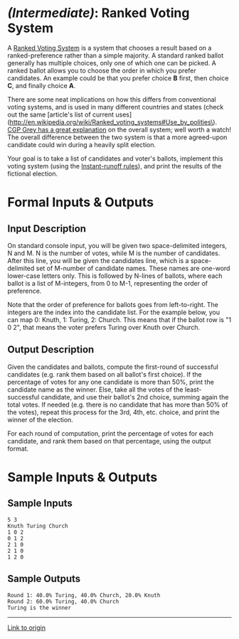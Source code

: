 # [](#IntermediateIcon) *(Intermediate)*: Ranked Voting System

A [Ranked Voting System](http://en.wikipedia.org/wiki/Ranked_voting_systems) is a system that chooses a result based on a ranked-preference rather than a simple majority. A standard ranked ballot generally has multiple choices, only one of which one can be picked. A ranked ballot allows you to choose the order in which you prefer candidates. An example could be that you prefer choice **B** first, then choice **C**, and finally choice **A**.

There are some neat implications on how this differs from conventional voting systems, and is used in many different countries and states (check out the same [article's list of current uses](http://en.wikipedia.org/wiki/Ranked_voting_systems#Use_by_polities\). [CGP Grey has a great explanation](http://www.youtube.com/watch?v=3Y3jE3B8HsE) on the overall system; well worth a watch! The overall difference between the two system is that a more agreed-upon candidate could win during a heavily split election.

Your goal is to take a list of candidates and voter's ballots, implement this voting system (using the [Instant-runoff rules](http://en.wikipedia.org/wiki/Instant-runoff_voting)), and print the results of the fictional election.

# Formal Inputs & Outputs
## Input Description

On standard console input, you will be given two space-delimited integers, N and M. N is the number of votes, while M is the number of candidates. After this line, you will be given the candidates line, which is a space-delimited set of M-number of candidate names. These names are one-word lower-case letters only. This is followed by N-lines of ballots, where each ballot is a list of M-integers, from 0 to M-1, representing the order of preference.

Note that the order of preference for ballots goes from left-to-right. The integers are the index into the candidate list. For the example below, you can map 0: Knuth, 1: Turing, 2: Church. This means that if the ballot row is "1 0 2", that means the voter prefers Turing over Knuth over Church.

## Output Description

Given the candidates and ballots, compute the first-round of successful candidates (e.g. rank them based on all ballot's first choice). If the percentage of votes for any one candidate is more than 50%, print the candidate name as the winner. Else, take all the votes of the least-successful candidate, and use their ballot's 2nd choice, summing again the total votes. If needed (e.g. there is no candidate that has more than 50% of the votes), repeat this process for the 3rd, 4th, etc. choice, and print the winner of the election.

For each round of computation, print the percentage of votes for each candidate, and rank them based on that percentage, using the output format.

# Sample Inputs & Outputs
## Sample Inputs

    5 3
    Knuth Turing Church
    1 0 2
    0 1 2
    2 1 0
    2 1 0
    1 2 0

## Sample Outputs

    Round 1: 40.0% Turing, 40.0% Church, 20.0% Knuth
    Round 2: 60.0% Turing, 40.0% Church
    Turing is the winner

---

[Link to origin](https://www.reddit.com/r/dailyprogrammer/1r2mcz)